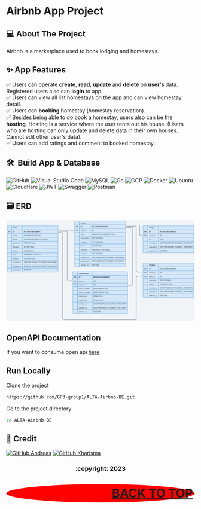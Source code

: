 # Airbnb App Project

## 💻 About The Project

Airbnb is a marketplace used to book lodging and homestays.

## ✨ App Features
:white_check_mark: Users can operate **create**, **read**, **update** and **delete** on **user's** data. Registered users also can **login** to app.\
:white_check_mark: Users can view all list homestays on the app and can view homestay detail.\
:white_check_mark: Users can **booking** homestay (homestay reservation).\
:white_check_mark: Besides being able to do book a homestay, users also can be the **hosting**. Hosting is a service where the user rents out his house. (Users who are hosting can only update and delete data in their own houses. Cannot edit other user's data).\
:white_check_mark: Users can add ratings and comment to booked homestay.

## 🛠 &nbsp;Build App & Database

![GitHub](https://img.shields.io/badge/github-%23121011.svg?style=for-the-badge&logo=github&logoColor=white)
![Visual Studio Code](https://img.shields.io/badge/Visual%20Studio%20Code-0078d7.svg?style=for-the-badge&logo=visual-studio-code&logoColor=white)
![MySQL](https://img.shields.io/badge/mysql-%2300f.svg?style=for-the-badge&logo=mysql&logoColor=white)
![Go](https://img.shields.io/badge/go-%2300ADD8.svg?style=for-the-badge&logo=go&logoColor=white)
![GCP](https://img.shields.io/badge/-Google_Cloud_Platform-1a73e8?style=for-the-badge&logo=google-cloud&logoColor=white)
![Docker](https://img.shields.io/badge/docker-%230db7ed.svg?style=for-the-badge&logo=docker&logoColor=white)
![Ubuntu](https://img.shields.io/badge/Ubuntu-E95420?style=for-the-badge&logo=ubuntu&logoColor=white)
![Cloudflare](https://img.shields.io/badge/Cloudflare-F38020?style=for-the-badge&logo=Cloudflare&logoColor=white)
![JWT](https://img.shields.io/badge/JWT-black?style=for-the-badge&logo=JSON%20web%20tokens)
![Swagger](https://img.shields.io/badge/-Swagger-%23Clojure?style=for-the-badge&logo=swagger&logoColor=white)
![Postman](https://img.shields.io/badge/Postman-FF6C37?style=for-the-badge&logo=postman&logoColor=white)

## 🗃️ ERD

<img src="ERD.png">

## OpenAPI Documentation

If you want to consume open api <a href="https://app.swaggerhub.com/apis-docs/JURRASIC_1/ALTA-Airbnb-API/1.0"> here </a>

## Run Locally

Clone the project

```bash
https://github.com/GP3-group1/ALTA-Airbnb-BE.git
```

Go to the project directory

```bash
cd ALTA-Airbnb-BE
```
## 👥 Credit

[![GitHub Andreas](https://img.shields.io/badge/-Andreas-white?style=flat&logo=github&logoColor=black)](https://github.com/Velocyes)
[![GitHub Kharisma](https://img.shields.io/badge/-Kharisma-white?style=flat&logo=github&logoColor=black)](https://github.com/kharismajanuar)

<h3>
<p align="center">:copyright: 2023  </p>
</h3>

<p align="right" style="padding: 5px; border-radius: 100%; background-color: red; font-size: 2rem;">
  <b><a href="#Airbnb-App-Project">BACK TO TOP</a></b>
</p>

